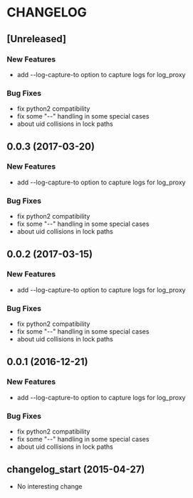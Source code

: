 # CHANGELOG

## [Unreleased]

### New Features

- add --log-capture-to option to capture logs for log_proxy

### Bug Fixes

- fix python2 compatibility
- fix some "--" handling in some special cases
- about uid collisions in lock paths

## 0.0.3 (2017-03-20)

### New Features

- add --log-capture-to option to capture logs for log_proxy

### Bug Fixes

- fix python2 compatibility
- fix some "--" handling in some special cases
- about uid collisions in lock paths

## 0.0.2 (2017-03-15)

### New Features

- add --log-capture-to option to capture logs for log_proxy

### Bug Fixes

- fix python2 compatibility
- fix some "--" handling in some special cases
- about uid collisions in lock paths

## 0.0.1 (2016-12-21)

### New Features

- add --log-capture-to option to capture logs for log_proxy

### Bug Fixes

- fix python2 compatibility
- fix some "--" handling in some special cases
- about uid collisions in lock paths

## changelog_start (2015-04-27)

- No interesting change


